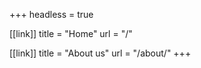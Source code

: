 +++
headless = true

[[link]]
title = "Home"
url = "/"

[[link]]
title = "About us"
url = "/about/"
+++
